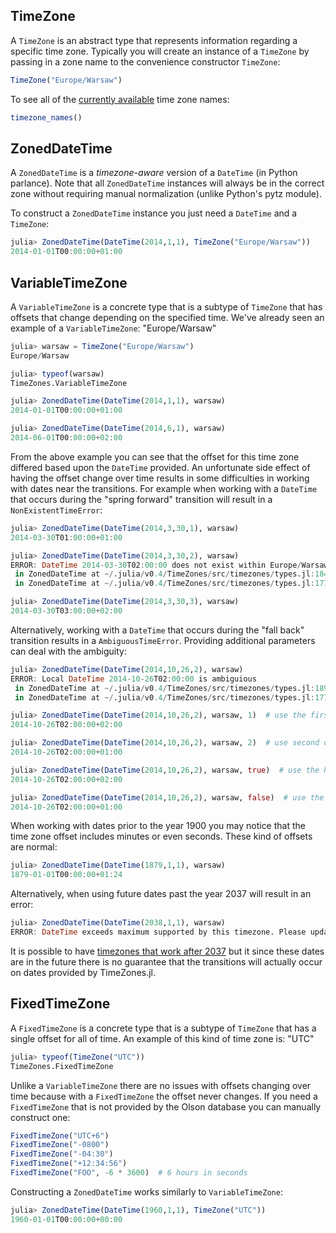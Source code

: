 ## TimeZone

A `TimeZone` is an abstract type that represents information regarding a specific time zone. Typically you will create an instance of a `TimeZone` by passing in a zone name to the convenience constructor `TimeZone`:

```julia
TimeZone("Europe/Warsaw")
```

To see all of the [currently available](/faq/#why-are-the-etc-timezones-unsupported) time zone names:

```julia
timezone_names()
```

## ZonedDateTime

A `ZonedDateTime` is a *timezone-aware* version of a `DateTime` (in Python parlance). Note that all `ZonedDateTime` instances will always be in the correct zone without requiring manual normalization (unlike Python's pytz module).

To construct a `ZonedDateTime` instance you just need a `DateTime` and a `TimeZone`:

```julia
julia> ZonedDateTime(DateTime(2014,1,1), TimeZone("Europe/Warsaw"))
2014-01-01T00:00:00+01:00
```

## VariableTimeZone

A `VariableTimeZone` is a concrete type that is a subtype of `TimeZone` that has offsets that change depending on the specified time. We've already seen an example of a `VariableTimeZone`: "Europe/Warsaw"

```julia
julia> warsaw = TimeZone("Europe/Warsaw")
Europe/Warsaw

julia> typeof(warsaw)
TimeZones.VariableTimeZone

julia> ZonedDateTime(DateTime(2014,1,1), warsaw)
2014-01-01T00:00:00+01:00

julia> ZonedDateTime(DateTime(2014,6,1), warsaw)
2014-06-01T00:00:00+02:00
```

From the above example you can see that the offset for this time zone differed based upon the `DateTime` provided. An unfortunate side effect of having the offset change over time results in some difficulties in working with dates near the transitions. For example when working with a `DateTime` that occurs during the "spring forward" transition will result in a `NonExistentTimeError`:

```julia
julia> ZonedDateTime(DateTime(2014,3,30,1), warsaw)
2014-03-30T01:00:00+01:00

julia> ZonedDateTime(DateTime(2014,3,30,2), warsaw)
ERROR: DateTime 2014-03-30T02:00:00 does not exist within Europe/Warsaw
 in ZonedDateTime at ~/.julia/v0.4/TimeZones/src/timezones/types.jl:184
 in ZonedDateTime at ~/.julia/v0.4/TimeZones/src/timezones/types.jl:177

julia> ZonedDateTime(DateTime(2014,3,30,3), warsaw)
2014-03-30T03:00:00+02:00
```

Alternatively, working with a `DateTime` that occurs during the "fall back" transition results in a `AmbiguousTimeError`. Providing additional parameters can deal with the ambiguity:

```julia
julia> ZonedDateTime(DateTime(2014,10,26,2), warsaw)
ERROR: Local DateTime 2014-10-26T02:00:00 is ambiguious
 in ZonedDateTime at ~/.julia/v0.4/TimeZones/src/timezones/types.jl:189
 in ZonedDateTime at ~/.julia/v0.4/TimeZones/src/timezones/types.jl:177

julia> ZonedDateTime(DateTime(2014,10,26,2), warsaw, 1)  # use the first occurrence of the duplicate hour
2014-10-26T02:00:00+02:00

julia> ZonedDateTime(DateTime(2014,10,26,2), warsaw, 2)  # use second occurrence of the duplicate hour
2014-10-26T02:00:00+01:00

julia> ZonedDateTime(DateTime(2014,10,26,2), warsaw, true)  # use the hour which is in daylight saving time
2014-10-26T02:00:00+02:00

julia> ZonedDateTime(DateTime(2014,10,26,2), warsaw, false)  # use the hour which is not in daylight saving time
2014-10-26T02:00:00+01:00
```

When working with dates prior to the year 1900 you may notice that the time zone offset includes minutes or even seconds. These kind of offsets are normal:

```julia
julia> ZonedDateTime(DateTime(1879,1,1), warsaw)
1879-01-01T00:00:00+01:24
```

Alternatively, when using future dates past the year 2037 will result in an error:

```julia
julia> ZonedDateTime(DateTime(2038,1,1), warsaw)
ERROR: DateTime exceeds maximum supported by this timezone. Please update the timezone to include transitions past 2037.
```

It is possible to have [timezones that work after 2037](faq/#why-do-some-timezones-only-work-up-to-the-year-2037) but it since these dates are in the future there is no guarantee that the transitions will actually occur on dates provided by TimeZones.jl.


## FixedTimeZone

A `FixedTimeZone` is a concrete type that is a subtype of `TimeZone` that has a single offset for all of time. An example of this kind of time zone is: "UTC"

```julia
julia> typeof(TimeZone("UTC"))
TimeZones.FixedTimeZone
```

Unlike a `VariableTimeZone` there are no issues with offsets changing over time because with a `FixedTimeZone` the offset never changes. If you need a `FixedTimeZone` that is not provided by the Olson database you can manually construct one:

```julia
FixedTimeZone("UTC+6")
FixedTimeZone("-0800")
FixedTimeZone("-04:30")
FixedTimeZone("+12:34:56")
FixedTimeZone("FOO", -6 * 3600)  # 6 hours in seconds
```

Constructing a `ZonedDateTime` works similarly to `VariableTimeZone`:

```julia
julia> ZonedDateTime(DateTime(1960,1,1), TimeZone("UTC"))
1960-01-01T00:00:00+00:00
```
